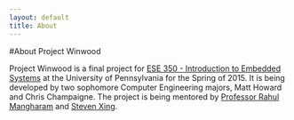 ```yaml
---
layout: default
title: About
---
```



#About Project Winwood

Project Winwood is a final project for [ESE 350 - Introduction to Embedded Systems](http://www.seas.upenn.edu/~ese350/) at the University of Pennsylvania for the Spring of 2015. It is being developed by two sophomore Computer Engineering majors, Matt Howard and Chris Champaigne. The project is being mentored by [Professor Rahul Mangharam](http://www.seas.upenn.edu/~rahulm/) and [Steven Xing](http://www.seas.upenn.edu/cmpe/student-profiles/xing.php).